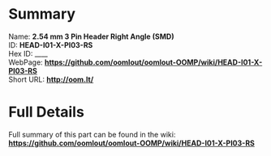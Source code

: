 
Summary
=================
  
Name: __2.54 mm 3 Pin Header Right Angle (SMD)__    
ID: __HEAD-I01-X-PI03-RS__   
Hex ID: ____   
WebPage: __https://github.com/oomlout/oomlout-OOMP/wiki/HEAD-I01-X-PI03-RS__   
Short URL: __http://oom.lt/__   

Full Details
==========================
Full summary of this part can be found in the wiki:   
__https://github.com/oomlout/oomlout-OOMP/wiki/HEAD-I01-X-PI03-RS__    

